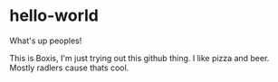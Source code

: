 # hello-world

What's up peoples!

This is Boxis, I'm just trying out this github thing. 
I like pizza and beer. Mostly radlers cause thats cool.

